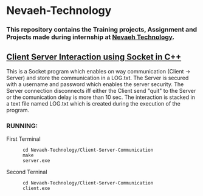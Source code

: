 # Nevaeh-Technology

###    This repository contains the Training projects, Assignment and Projects made during internship at [Nevaeh Technology](http://nevaehtech.com/).



## [Client Server Interaction using Socket in C++](https://github.com/charlie219/Nevaeh-Technology/tree/main/Client-Server-Communication)
        
   This is a Socket program which enables on way communication (Client -> Server) and store the communication in a LOG.txt. The Server is secured with a username and password which enables the server security. The Server connection disconnects iff either the Client send "quit" to the Server or the comunication delay is more than 10 sec. The interaction is stacked in a text file named LOG.txt which is created during the execution of the program.
        
   ### RUNNING:
     
   First Terminal
          
          cd Nevaeh-Technology/Client-Server-Communication
          make
          server.exe
          
   Second Terninal
     
          cd Nevaeh-Technology/Client-Server-Communication
          client.exe
          
            

